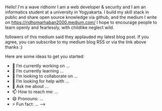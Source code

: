 Hello! I'm a wave ridhomr
I am a web developer & security and I am an informatics student at a university in Yogyakarta. I build my skill stack in public and share open source knowledge via github, and the medium I write on https://ridhomarhaban2000.medium.com/ I hope to encourage people to learn openly and fearlessly, with childlike neglect wild.

followers of this medium said they applauded my latest blog post. If you agree, you can subscribe to my medium blog RSS or via the link above thanks :)

Here are some ideas to get you started:

- 🔭 I’m currently working on ...
- 🌱 I’m currently learning ...
- 👯 I’m looking to collaborate on ...
- 🤔 I’m looking for help with ...
- 💬 Ask me about ...
- 📫 How to reach me: ...
- 😄 Pronouns: ...
- ⚡ Fun fact: ...
-->
